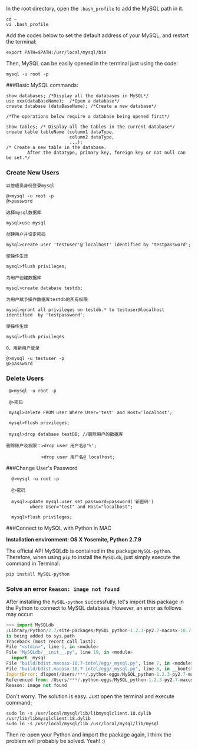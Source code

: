 In the root directory, open the `.bash_profile` to add the MySQL path in it.

```
cd ~  
vi .bash_profile
```

Add the codes below to set the default address of your MySQL, and restart the terminal:

```
export PATH=$PATH:/usr/local/mysql/bin
```

Then, MySQL can be easily opened in the terminal just using the code:

```
mysql -u root -p
```

###Basic MySQL commands:
```
show databases; /*Display all the databases in MySQL*/
use xxx(dataBaseName);  /*Open a database*/
create database (dataBaseName); /*Create a new database*/

/*The operations below require a database being opened first*/

show tables; /* Display all the tables in the current database*/
create table tableName (column1 dataType,
						column2 dataType,
						...);
/* Create a new table in the database.
		After the datatype, primary key, foreign key or not null can be set.*/
```

### Create New Users
```
以管理员身份登录mysql

@>mysql -u root -p
@>password

选择mysql数据库

mysql>use mysql

创建用户并设定密码

mysql>create user 'testuser'@'localhost' identified by 'testpassword';

使操作生效

mysql>flush privileges;

为用户创建数据库

mysql>create database testdb;

为用户赋予操作数据库testdb的所有权限

mysql>grant all privileges on testdb.* to testuser@localhost identified  by 'testpassword';

使操作生效

mysql>flush privileges

8、用新用户登录

@>mysql -u testuser -p
@>password
```

### Delete Users
```
 @>mysql -u root -p

 @>密码

 mysql>Delete FROM user Where User='test' and Host='localhost';

 mysql>flush privileges;

 mysql>drop database testDB; //删除用户的数据库

删除账户及权限：>drop user 用户名@'%';

　　　　　　　　>drop user 用户名@ localhost; 
```


###Change User's Password 
```
  @>mysql -u root -p

  @>密码

  mysql>update mysql.user set password=password('新密码')
  		 where User="test" and Host="localhost";
  		 
  mysql>flush privileges;
```
  
  
  
  
###Connect to MySQL with Python in MAC
  
  **Installation environment: OS X Yosemite, Python 2.7.9**
  
  The official API MySQLdb is contained in the package `MySQL-python`. Therefore, when using `pip` to install the `MySQLdb`, just simply execute the command in Terminal:
  
  ```
  pip install MySQL-python
  ```
  
### Solve an error `Reason: image not found`
  
  After installing the `MySQL-python` successfully, let's import this package in the Python to connect to MySQL database. However, an error as follows may occur:
  
  ```python
  >>> import MySQLdb
/Library/Python/2.7/site-packages/MySQL_python-1.2.3-py2.7-macosx-10.7-intel.egg/_mysql.py:3: UserWarning: Module _mysql was already imported from /Library/Python/2.7/site-packages/MySQL_python-1.2.3-py2.7-macosx-10.7-intel.egg/_mysql.pyc, but /Users/***/Downloads/MySQL-python-1.2.3
 is being added to sys.path
Traceback (most recent call last):
  File "<stdin>", line 1, in <module>
  File "MySQLdb/__init__.py", line 19, in <module>
    import _mysql
  File "build/bdist.macosx-10.7-intel/egg/_mysql.py", line 7, in <module>
  File "build/bdist.macosx-10.7-intel/egg/_mysql.py", line 6, in __bootstrap__
ImportError: dlopen(/Users/***/.python-eggs/MySQL_python-1.2.3-py2.7-macosx-10.7-intel.egg-tmp/_mysql.so, 2): Library not loaded: libmysqlclient.18.dylib
  Referenced from: /Users/***/.python-eggs/MySQL_python-1.2.3-py2.7-macosx-10.7-intel.egg-tmp/_mysql.so
  Reason: image not found
  ```
  
  Don't worry. The solution is easy. Just open the terminal and execute command:
  
  ```
  sudo ln -s /usr/local/mysql/lib/libmysqlclient.18.dylib /usr/lib/libmysqlclient.18.dylib
  sudo ln -s /usr/local/mysql/lib /usr/local/mysql/lib/mysql
  ```
  
  Then re-open your Python and import the package again, I think the problem will probably be solved. Yeah! :)
  
  
  